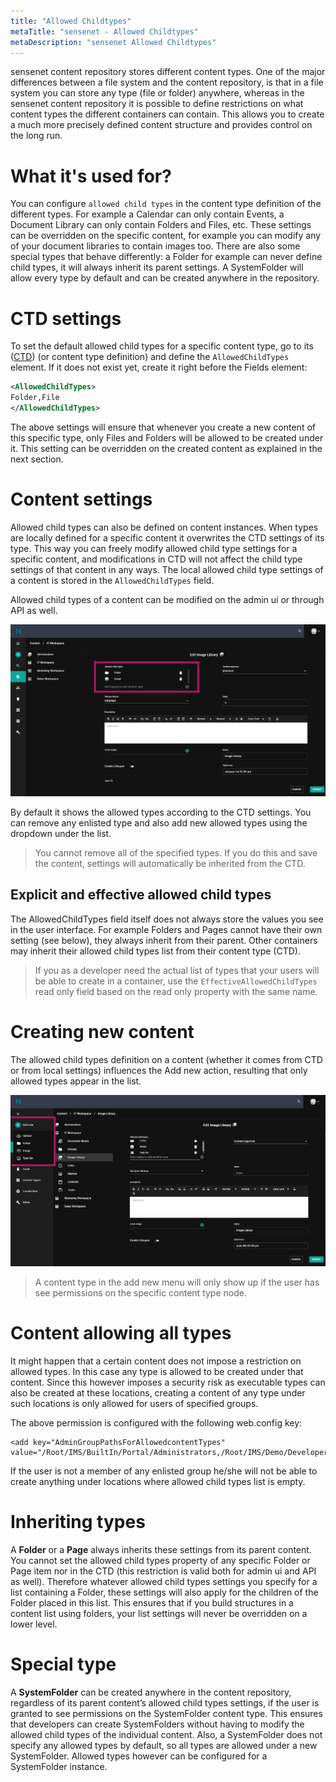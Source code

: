 ```yaml
---
title: "Allowed Childtypes"
metaTitle: "sensenet - Allowed Childtypes"
metaDescription: "sensenet Allowed Childtypes"
---
```

sensenet content repository stores different content types. One of the major differences between a file system and the content repository, is that in a file system you can store any type (file or folder) anywhere, whereas in the sensenet content repository it is possible to define restrictions on what content types the different containers can contain. This allows you to create a much more precisely defined content structure and provides control on the long run.

# What it's used for?
You can configure ``allowed child types`` in the content type definition of the different types. For example a Calendar can only contain Events, a Document Library can only contain Folders and Files, etc. These settings can be overridden on the specific content, for example you can modify any of your document libraries to contain images too. There are also some special types that behave differently: a Folder for example can never define child types, it will always inherit its parent settings. A SystemFolder will allow every type by default and can be created anywhere in the repository.

# CTD settings

To set the default allowed child types for a specific content type, go to its ([CTD](/concepts/content-management/03-content-types#contenttypedefinitions)) (or content type definition) and define the ``AllowedChildTypes`` element. If it does not exist yet, create it right before the Fields element:

```xml
<AllowedChildTypes>
Folder,File
</AllowedChildTypes>
```

The above settings will ensure that whenever you create a new content of this specific type, only Files and Folders will be allowed to be created under it. This setting can be overridden on the created content as explained in the next section.

# Content settings

Allowed child types can also be defined on content instances. When types are locally defined for a specific content it overwrites the CTD settings of its type. This way you can freely modify allowed child type settings for a specific content, and modifications in CTD will not affect the child type settings of that content in any ways. The local allowed child type settings of a content is stored in the ``AllowedChildTypes`` field.

Allowed child types of a content can be modified on the admin ui or through API as well.

![AllowedChildType](../img/AllowedChildType.png)

By default it shows the allowed types according to the CTD settings. You can remove any enlisted type and also add new allowed types using the dropdown under the list.

> You cannot remove all of the specified types. If you do this and save the content, settings will automatically be inherited from the CTD.

## Explicit and effective allowed child types

The AllowedChildTypes field itself does not always store the values you see in the user interface. For example Folders and Pages cannot have their own setting (see below), they always inherit from their parent. Other containers may inherit their allowed child types list from their content type (CTD). 

> If you as a developer need the actual list of types that your users will be able to create in a container, use the ``EffectiveAllowedChildTypes`` read only field based on the read only property with the same name.

# Creating new content
The allowed child types definition on a content (whether it comes from CTD or from local settings) influences the Add new action, resulting that only allowed types appear in the list.

![add new](../img/allowedchildtype_addnew.png)

> A content type in the add new menu will only show up if the user has see permissions on the specific content type node.

# Content allowing all types
It might happen that a certain content does not impose a restriction on allowed types. In this case any type is allowed to be created under that content. Since this however imposes a security risk as executable types can also be created at these locations, creating a content of any type under such locations is only allowed for users of specified groups. 

The above permission is configured with the following web.config key:
```
<add key="AdminGroupPathsForAllowedcontentTypes" value="/Root/IMS/BuiltIn/Portal/Administrators,/Root/IMS/Demo/Developers"/>
```
If the user is not a member of any enlisted group he/she will not be able to create anything under locations where allowed child types list is empty.

# Inheriting types
A **Folder** or a **Page** always inherits these settings from its parent content. You cannot set the allowed child types property of any specific Folder or Page item nor in the CTD (this restriction is valid both for admin ui and API as well). Therefore whatever allowed child types settings you specify for a list containing a Folder, these settings will also apply for the children of the Folder placed in this list. This ensures that if you build structures in a content list using folders, your list settings will never be overridden on a lower level.

# Special type
A **SystemFolder** can be created anywhere in the content repository, regardless of its parent content’s allowed child types settings, if the user is granted to see permissions on the SystemFolder content type. This ensures that developers can create SystemFolders without having to modify the allowed child types of the individual content. Also, a SystemFolder does not specify any allowed types by default, so all types are allowed under a new SystemFolder. Allowed types however can be configured for a SystemFolder instance.
